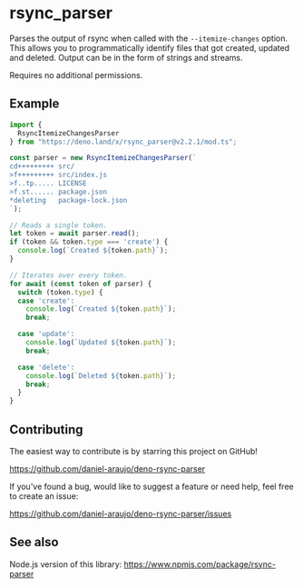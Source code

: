 # rsync_parser

Parses the output of rsync when called with the `--itemize-changes` option. This
allows you to programmatically identify files that got created, updated and
deleted. Output can be in the form of strings and streams.

Requires no additional permissions.


## Example

```js
import {
  RsyncItemizeChangesParser
} from "https://deno.land/x/rsync_parser@v2.2.1/mod.ts";

const parser = new RsyncItemizeChangesParser(`
cd+++++++++ src/
>f+++++++++ src/index.js
>f..tp..... LICENSE
>f.st...... package.json
*deleting   package-lock.json
`);

// Reads a single token.
let token = await parser.read();
if (token && token.type === 'create') {
  console.log(`Created ${token.path}`);
}

// Iterates over every token.
for await (const token of parser) {
  switch (token.type) {
  case 'create':
    console.log(`Created ${token.path}`);
    break;

  case 'update':
    console.log(`Updated ${token.path}`);
    break;

  case 'delete':
    console.log(`Deleted ${token.path}`);
    break;
  }
}
```


## Contributing

The easiest way to contribute is by starring this project on GitHub!

https://github.com/daniel-araujo/deno-rsync-parser

If you've found a bug, would like to suggest a feature or need help, feel free to create an issue:

https://github.com/daniel-araujo/deno-rsync-parser/issues


## See also

Node.js version of this library:
https://www.npmjs.com/package/rsync-parser
